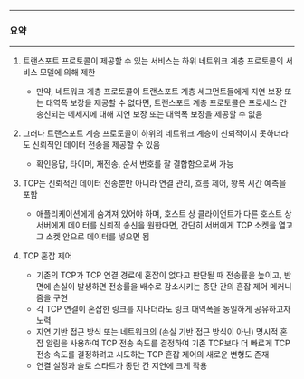 -----
### 요약
-----
1. 트랜스포트 프로토콜이 제공할 수 있는 서비스는 하위 네트워크 계층 프로토콜의 서비스 모델에 의해 제한
   - 만약, 네트워크 계층 프로토콜이 트랜스포트 계층 세그먼트들에게 지연 보장 또는 대역폭 보장을 제공할 수 없다면, 트랜스포트 계층 프로토콜은 프로세스 간 송신되는 메세지에 대해 지연 보장 또는 대역폭 보장을 제공할 수 없음
  
2. 그러나 트랜스포트 계층 프로토콜이 하위의 네트워크 계층이 신뢰적이지 못하더라도 신뢰적인 데이터 전송을 제공할 수 있음
   - 확인응답, 타이머, 재전송, 순서 번호를 잘 결합함으로써 가능

3. TCP는 신뢰적인 데이터 전송뿐만 아니라 연결 관리, 흐름 제어, 왕복 시간 예측을 포함
   - 애플리케이션에게 숨겨져 있어야 하며, 호스트 상 클라이언트가 다른 호스트 상 서버에게 데이터를 신뢰적 송신을 원한다면, 간단히 서버에게 TCP 소켓을 열고 그 소켓 안으로 데이터를 넣으면 됨

4. TCP 혼잡 제어
   - 기존의 TCP가 TCP 연결 경로에 혼잡이 없다고 판단될 때 전송률을 높이고, 반면에 손실이 발생하면 전송률을 배수로 감소시키는 종단 간의 혼잡 제어 메커니즘을 구현
   - 각 TCP 연결이 혼잡한 링크를 지나더라도 링크 대역폭을 동일하게 공유하고자 노력
   - 지연 기반 접근 방식 또는 네트워크의 (손실 기반 접근 방식이 아닌) 명시적 혼잡 알림을 사용하여 TCP 전송 속도를 결정하여 기존 TCP보다 더 빠르게 TCP 전송 속도를 결정하려고 시도하는 TCP 혼잡 제어의 새로운 변형도 존재
   - 연결 설정과 슬로 스타트가 종단 간 지연에 크게 작용
